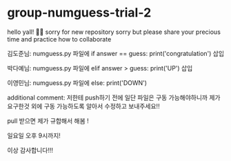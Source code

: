 # group-numguess-trial-2

hello yall! 🤜🤛 
sorry for new repository sorry but please share your precious time
and practice how to collaborate

김도준님: numguess.py 파일에 if answer == guess:
				print('congratulation') 삽입

박다예님: numguess.py 파일에 elif answer > guess:
				print('UP') 삽입

이영민님: numguess.py 파일에 else:
				print('DOWN')

additional comment: 저한테 push하기 전에 일단 파일은 구동 가능해야하니까 제가 요구한것 외에 구동 가능하도록 알아서 수정하고 보내주세요!!

pull 받으면 제가 규합해서 해봄 !

일요일 오후 9시까지!

이상 감사합니다!!!


